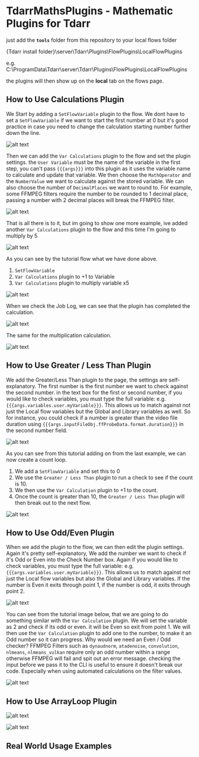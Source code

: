 # TdarrMathsPlugins - Mathematic Plugins for Tdarr

just add the **`tools`** folder from this repository to your local flows folder

{Tdarr install folder}\server\Tdarr\Plugins\FlowPlugins\LocalFlowPlugins

e.g. C:\ProgramData\Tdarr\server\Tdarr\Plugins\FlowPlugins\LocalFlowPlugins

the plugins will then show up on the **local** tab on the flows page.

## How to Use Calculations Plugin

We Start by adding a `SetFlowVariable` plugin to the flow. We dont have to set a `SetFlowVariable` if we want to start the first number at 0 but it's good practice in case you need to change the calculation starting number further down the line.

![alt text](https://github.com/digitalassassins/TdarrMathsPlugins/blob/main/screenshots/1-Calculation-SetFlowVariable.png "Add SetFlowVariable and change the settings")

Then we can add the `Var Calculations` plugin to the flow and set the plugin settings. the `User Variable` must be the name of the variable in the first step, you can't pass `{{{args}}}` into this plugin as it uses the variable name to calculate and update that variable. We then choose the `MathOperator` and the `NumberValue` we want to calculate against the stored variable.
We can also choose the number of `DecimalPlaces` we want to round to. For example, some FFMPEG filters require the number to be rounded to 1 decimal place, passing a number with 2 decimal places will break the FFMPEG filter.

![alt text](https://github.com/digitalassassins/TdarrMathsPlugins/blob/main/screenshots/2-Calculation-Add2.png "Add Tdarr Calculation Plugin, Tdarr add a number to a variable")

That is all there is to it, but im going to show one more example, ive added another `Var Calculations` plugin to the flow and this time I'm going to multiply by 5

![alt text](https://github.com/digitalassassins/TdarrMathsPlugins/blob/main/screenshots/3-Calculation-Multiply5.png "Tdarr maths multiply by a number")

As you can see by the tutorial flow what we have done above. 
1) `SetFlowVariable`
2)  `Var Calculations` plugin to +1 to Variable
3)   `Var Calculations` plugin to multiply variable x5

![alt text](https://github.com/digitalassassins/TdarrMathsPlugins/blob/main/screenshots/4-Calculation-Tutorial.png "Tdarr Math Plugin Tutorial")

When we check the Job Log, we can see that the plugin has completed the calculation.

![alt text](https://github.com/digitalassassins/TdarrMathsPlugins/blob/main/screenshots/5-Calculation-AddLogFeedback.png "Tdarr Add 1 to Number")

The same for the multiplication calculation.

![alt text](https://github.com/digitalassassins/TdarrMathsPlugins/blob/main/screenshots/6-Calculation-MultiplyLogFeedback.png "Tdarr Multiply by a number")

## How to Use Greater / Less Than Plugin
We add the Greater/Less Than plugin to the page, the settings are self-explanatory. The first number is the first number we want to check against the second number. in the text box for the first or second number, if you would like to check variables, you must type the full variable: e.g. `{{{args.variables.user.myVariable}}}`. This allows us to match against not just the Local flow variables but the Global and Library variables as well.
So for instance, you could check if a number is greater than the video file duration using `{{{args.inputFileObj.ffProbeData.format.duration}}}` in the second number field.

![alt text](https://github.com/digitalassassins/TdarrMathsPlugins/blob/main/screenshots/21-GreaterLess-PluginSettings.png "Add Tdarr Calculation Plugin, Tdarr add a number to a variable")

As you can see from this tutorial adding on from the last example, we can now create a count loop.
1) We add a `SetFlowVariable` and set this to 0
2) We use the `Greater / Less Than` plugin to run a check to see if the count is 10.
3) We then use the `Var Calculation` plugin to +1 to the count.
4) Once the count is greater than 10, the `Greater / Less Than` plugin will then break out to the next flow.

![alt text](https://github.com/digitalassassins/TdarrMathsPlugins/blob/main/screenshots/22-GreaterLess-Tutorial.png "Add Tdarr Calculation Plugin, Tdarr add a number to a variable")

## How to Use Odd/Even Plugin
When we add the plugin to the flow, we can then edit the plugin settings. Again it's pretty self-explanatory, We add the number we want to check if it's Odd or Even into the Check Number box. Again if you would like to check variables, you must type the full variable: e.g. `{{{args.variables.user.myVariable}}}`. This allows us to match against not just the Local flow variables but also the Global and Library variables. If the number is Even it exits through point 1, if the number is odd, it exits through point 2.

![alt text](https://github.com/digitalassassins/TdarrMathsPlugins/blob/main/screenshots/31-OddEven-PluginSettings.png "Add Tdarr Calculation Plugin, Tdarr add a number to a variable")

You can see from the tutorial image below, that we are going to do something similar with the `Var Calculation` plugin. We will set the variable as 2 and check if its odd or even. it will be Even so exit from point 1. We will then use the `Var Calculation` plugin to add one to the number, to make it an Odd number so it can progress. Why would we need an Even / Odd checker? FFMPEG Filters such as `dynaudnorm`, `atadenoise`, `convolution`, `nlmeans`, `nlmeans_vulkan` require only an odd number within a range otherwise FFMPEG will fail and spit out an error message. checking the input before we pass it to the CLI is useful to ensure it doesn't break our code. Especially when using automated calculations on the filter values.

![alt text](https://github.com/digitalassassins/TdarrMathsPlugins/blob/main/screenshots/32-OddEven-Tutorial.png "Add Tdarr Calculation Plugin, Tdarr add a number to a variable")

## How to Use ArrayLoop Plugin



![alt text](https://github.com/digitalassassins/TdarrMathsPlugins/blob/main/screenshots/41-ArrayLoop-PluginSettings.png "Add Tdarr Calculation Plugin, Tdarr add a number to a variable")



![alt text](https://github.com/digitalassassins/TdarrMathsPlugins/blob/main/screenshots/42-ArrayLoop-Tutorial.png "Add Tdarr Calculation Plugin, Tdarr add a number to a variable")

## Real World Usage Examples
